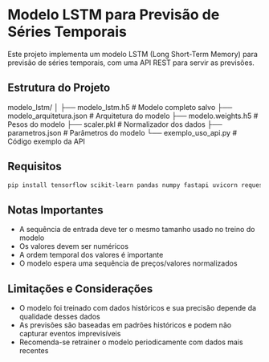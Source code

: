 # Modelo LSTM para Previsão de Séries Temporais

Este projeto implementa um modelo LSTM (Long Short-Term Memory) para previsão de séries temporais, com uma API REST para servir as previsões.

## Estrutura do Projeto

modelo_lstm/
│
├── modelo_lstm.h5 # Modelo completo salvo
├── modelo_arquitetura.json # Arquitetura do modelo
├── modelo.weights.h5 # Pesos do modelo
├── scaler.pkl # Normalizador dos dados
├── parametros.json # Parâmetros do modelo
└── exemplo_uso_api.py # Código exemplo da API

## Requisitos

```bash
pip install tensorflow scikit-learn pandas numpy fastapi uvicorn requests yfinance
```

## Notas Importantes

- A sequência de entrada deve ter o mesmo tamanho usado no treino do modelo
- Os valores devem ser numéricos
- A ordem temporal dos valores é importante
- O modelo espera uma sequência de preços/valores normalizados

## Limitações e Considerações

- O modelo foi treinado com dados históricos e sua precisão depende da qualidade desses dados
- As previsões são baseadas em padrões históricos e podem não capturar eventos imprevisíveis
- Recomenda-se retrainer o modelo periodicamente com dados mais recentes